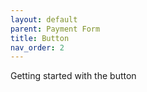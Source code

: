 ```yaml
---
layout: default
parent: Payment Form
title: Button
nav_order: 2
---
```


Getting started with the button